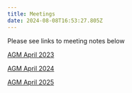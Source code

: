 ```yaml
---
title: Meetings
date: 2024-08-08T16:53:27.805Z
---
```

Please see links to meeting notes below 

[AGM   April 2023](https://longmynd.org/img/agm_minutes_april_2023.pdf)

[AGM April 2024](https://longmynd.org/img/lmsc_agm_meeting_18-04-2024.pdf)

[AGM April 2025](https://longmynd.org/img/LMSC_AGM_Minutes_2nd-April-2025.pdf)